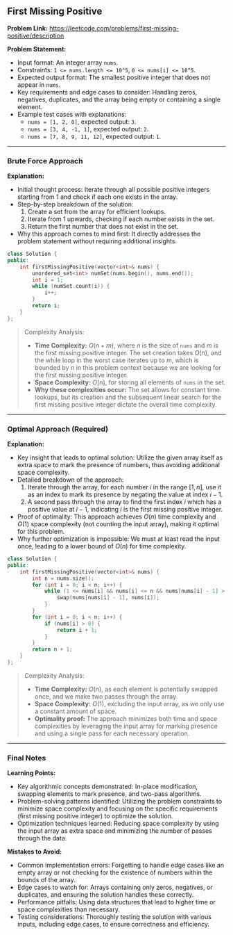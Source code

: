 ## First Missing Positive
**Problem Link:** https://leetcode.com/problems/first-missing-positive/description

**Problem Statement:**
- Input format: An integer array `nums`.
- Constraints: `1 <= nums.length <= 10^5`, `0 <= nums[i] <= 10^5`.
- Expected output format: The smallest positive integer that does not appear in `nums`.
- Key requirements and edge cases to consider: Handling zeros, negatives, duplicates, and the array being empty or containing a single element.
- Example test cases with explanations:
  - `nums = [1, 2, 0]`, expected output: `3`.
  - `nums = [3, 4, -1, 1]`, expected output: `2`.
  - `nums = [7, 8, 9, 11, 12]`, expected output: `1`.

---

### Brute Force Approach

**Explanation:**
- Initial thought process: Iterate through all possible positive integers starting from 1 and check if each one exists in the array.
- Step-by-step breakdown of the solution:
  1. Create a set from the array for efficient lookups.
  2. Iterate from 1 upwards, checking if each number exists in the set.
  3. Return the first number that does not exist in the set.
- Why this approach comes to mind first: It directly addresses the problem statement without requiring additional insights.

```cpp
class Solution {
public:
    int firstMissingPositive(vector<int>& nums) {
        unordered_set<int> numSet(nums.begin(), nums.end());
        int i = 1;
        while (numSet.count(i)) {
            i++;
        }
        return i;
    }
};
```

> Complexity Analysis:
> - **Time Complexity:** $O(n + m)$, where $n$ is the size of `nums` and $m$ is the first missing positive integer. The set creation takes $O(n)$, and the while loop in the worst case iterates up to $m$, which is bounded by $n$ in this problem context because we are looking for the first missing positive integer.
> - **Space Complexity:** $O(n)$, for storing all elements of `nums` in the set.
> - **Why these complexities occur:** The set allows for constant time lookups, but its creation and the subsequent linear search for the first missing positive integer dictate the overall time complexity.

---

### Optimal Approach (Required)

**Explanation:**
- Key insight that leads to optimal solution: Utilize the given array itself as extra space to mark the presence of numbers, thus avoiding additional space complexity.
- Detailed breakdown of the approach:
  1. Iterate through the array, for each number $i$ in the range $[1, n]$, use it as an index to mark its presence by negating the value at index $i-1$.
  2. A second pass through the array to find the first index $i$ which has a positive value at $i-1$, indicating $i$ is the first missing positive integer.
- Proof of optimality: This approach achieves $O(n)$ time complexity and $O(1)$ space complexity (not counting the input array), making it optimal for this problem.
- Why further optimization is impossible: We must at least read the input once, leading to a lower bound of $O(n)$ for time complexity.

```cpp
class Solution {
public:
    int firstMissingPositive(vector<int>& nums) {
        int n = nums.size();
        for (int i = 0; i < n; i++) {
            while (1 <= nums[i] && nums[i] <= n && nums[nums[i] - 1] > 0) {
                swap(nums[nums[i] - 1], nums[i]);
            }
        }
        for (int i = 0; i < n; i++) {
            if (nums[i] > 0) {
                return i + 1;
            }
        }
        return n + 1;
    }
};
```

> Complexity Analysis:
> - **Time Complexity:** $O(n)$, as each element is potentially swapped once, and we make two passes through the array.
> - **Space Complexity:** $O(1)$, excluding the input array, as we only use a constant amount of space.
> - **Optimality proof:** The approach minimizes both time and space complexities by leveraging the input array for marking presence and using a single pass for each necessary operation.

---

### Final Notes

**Learning Points:**
- Key algorithmic concepts demonstrated: In-place modification, swapping elements to mark presence, and two-pass algorithms.
- Problem-solving patterns identified: Utilizing the problem constraints to minimize space complexity and focusing on the specific requirements (first missing positive integer) to optimize the solution.
- Optimization techniques learned: Reducing space complexity by using the input array as extra space and minimizing the number of passes through the data.

**Mistakes to Avoid:**
- Common implementation errors: Forgetting to handle edge cases like an empty array or not checking for the existence of numbers within the bounds of the array.
- Edge cases to watch for: Arrays containing only zeros, negatives, or duplicates, and ensuring the solution handles these correctly.
- Performance pitfalls: Using data structures that lead to higher time or space complexities than necessary.
- Testing considerations: Thoroughly testing the solution with various inputs, including edge cases, to ensure correctness and efficiency.